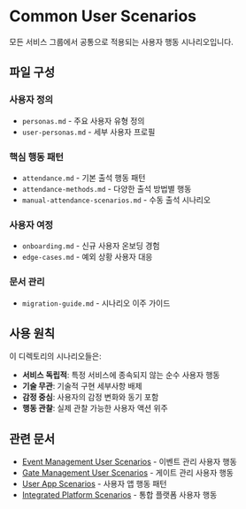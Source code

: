 # Common User Scenarios

모든 서비스 그룹에서 공통으로 적용되는 사용자 행동 시나리오입니다.

## 파일 구성

### 사용자 정의
- `personas.md` - 주요 사용자 유형 정의
- `user-personas.md` - 세부 사용자 프로필

### 핵심 행동 패턴
- `attendance.md` - 기본 출석 행동 패턴
- `attendance-methods.md` - 다양한 출석 방법별 행동
- `manual-attendance-scenarios.md` - 수동 출석 시나리오

### 사용자 여정
- `onboarding.md` - 신규 사용자 온보딩 경험
- `edge-cases.md` - 예외 상황 사용자 대응

### 문서 관리
- `migration-guide.md` - 시나리오 이주 가이드

## 사용 원칙

이 디렉토리의 시나리오들은:
- **서비스 독립적**: 특정 서비스에 종속되지 않는 순수 사용자 행동
- **기술 무관**: 기술적 구현 세부사항 배제
- **감정 중심**: 사용자의 감정 변화와 동기 포함
- **행동 관찰**: 실제 관찰 가능한 사용자 액션 위주

## 관련 문서

- [Event Management User Scenarios](../event-management/) - 이벤트 관리 사용자 행동
- [Gate Management User Scenarios](../gate-management/) - 게이트 관리 사용자 행동
- [User App Scenarios](../user-app/) - 사용자 앱 행동 패턴
- [Integrated Platform Scenarios](../integrated-platform/) - 통합 플랫폼 사용자 행동
